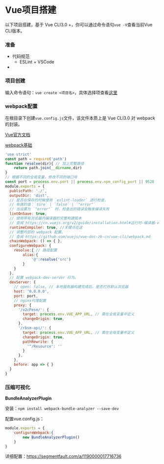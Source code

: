 # Vue项目搭建

以下项目搭建，基于 Vue CLI3.0 +，你可以通过命令语句`vue -V`查看当前Vue CLI版本。

### 准备

- 代码规范
  - ESLint + VSCode
- 

### 项目创建

输入命令语句：`vue create <项目名>`，具体选择项查看[这里](https://github.com/Wpcc/studyVue02)

### webpack配置

在根目录下创建`vue.config.js`文件，该文件本质上是 Vue CLI3.0 对 webpack 的封装。

[Vue官方文档](https://cli.vuejs.org/zh/guide/webpack.html#%E7%AE%80%E5%8D%95%E7%9A%84%E9%85%8D%E7%BD%AE%E6%96%B9%E5%BC%8F)

[webpack基础](https://github.com/Wpcc/studyWebpack)

```javascript
'use strict'
const path = require('path')
function resolve(dir){ // 加上完整路径
    return path.join(__dirname,dir)
}
// 根据不同的全局变量，修改不同的端口号
const port = process.env.port || process.env.npm_config_port || 9528 
module.exports = {
  publicPath: './',
  outputDir: 'dist',
  // 是否在保存的时候使用 `eslint-loader` 进行检查。
  // 有效的值：`ture` | `false` | `"error"`
  // 当设置为 `"error"` 时，检查出的错误会触发编译失败
  lintOnSave: true,
  // 使用带有浏览器内编译器的完整构建版本
  // 查阅 https://cn.vuejs.org/v2/guide/installation.html#运行时-编译器-vs-只包含运行时
  runtimeCompiler: true, //关键点在这  
  // 调整内部的 webpack 配置。
  // 查阅 https://github.com/vuejs/vue-doc-zh-cn/vue-cli/webpack.md
  chainWebpack: () => { },
  configureWebpack: {
  	resolve:{ // 路径配置
        alias:{
            '@':resolve('src')
        }
    }
  },
  // 配置 webpack-dev-server 行为。
  devServer: {
    // open: false, // 本地服务器构建完成后，是否打开默认浏览器
    host: '0.0.0.0',
    port: port,
    // nginx代理配置
    proxy: {
      '/o2cPesm/': {
        target: process.env.VUE_APP_URL, // 需在全局变量中定义
        changeOrigin: true,
      },
      '/rbsm-api/': {
        target: process.env.VUE_APP_URL, // 需在全局变量中定义
        changeOrigin: true,
        pathRewrite: {
          '^/Resource': ''
        }
      },
    },
    before: app => { }
  }
}
```



### 压缩可视化

**BundleAnalyzerPlugin**

安装：`npm install webpack-bundle-analyzer --save-dev`

配置vue.config.js：

```javascript
module.exports = {
    configureWebpack:{
        new BundleAnalyzerPlugin()
    }
}
```

详细配置：https://segmentfault.com/a/1190000017716736
